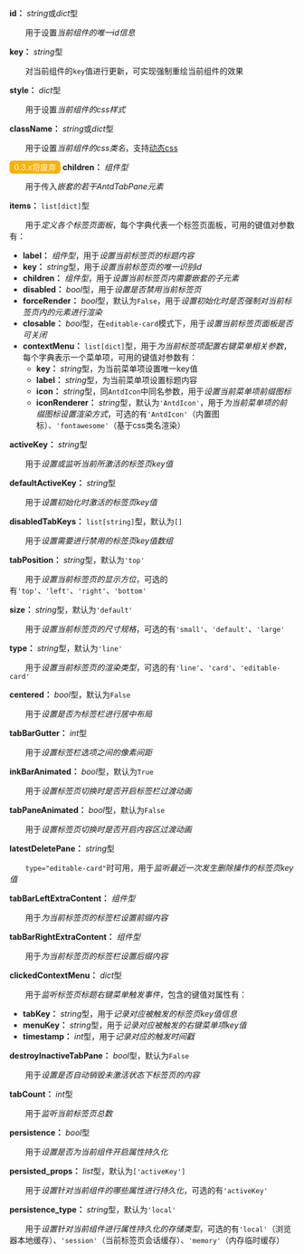 **id：** *string*或*dict*型

　　用于设置*当前组件的唯一id信息*

**key：** *string*型

　　对当前组件的`key`值进行更新，可实现强制重绘当前组件的效果

**style：** *dict*型

　　用于设置*当前组件的css样式*

**className：** *string*或*dict*型

　　用于设置*当前组件的css类名*，支持[动态css](/advanced-classname)

<font style="color: white; background: #fab005; border-radius: 6px; padding: 3px 8px;">0.3.x将废弃</font> **children：** *组件型*

　　用于传入*嵌套的若干AntdTabPane元素*

**items：** `list[dict]`型

　　用于*定义各个标签页面板*，每个字典代表一个标签页面板，可用的键值对参数有：

- **label：** *组件型*，用于*设置当前标签页的标题内容*
- **key：** *string*型，用于*设置当前标签页的唯一识别id*
- **children：** *组件型*，用于*设置当前标签页内需要嵌套的子元素*
- **disabled：** *bool*型，用于*设置是否禁用当前标签页*
- **forceRender：** *bool*型，默认为`False`，用于*设置初始化时是否强制对当前标签页内的元素进行渲染*
- **closable：** *bool*型，在`editable-card`模式下，用于*设置当前标签页面板是否可关闭*
- **contextMenu：** `list[dict]`型，用于*为当前标签项配置右键菜单相关参数*，每个字典表示一个菜单项，可用的键值对参数有：
  - **key：** *string*型，为当前菜单项设置唯一key值
  - **label：** *string*型，为当前菜单项设置标题内容
  - **icon：** *string*型，同`AntdIcon`中同名参数，用于*设置当前菜单项前缀图标*
  - **iconRenderer：** *string*型，默认为`'AntdIcon'`，用于*为当前菜单项的前缀图标设置渲染方式*，可选的有`'AntdIcon'`（内置图标）、`'fontawesome'`（基于css类名渲染）

**activeKey：** *string*型

　　用于*设置或监听当前所激活的标签页key值*

**defaultActiveKey：** *string*型

　　用于*设置初始化时激活的标签页key值*

**disabledTabKeys：** `list[string]`型，默认为`[]`

　　用于*设置需要进行禁用的标签页key值数组*

**tabPosition：** *string*型，默认为`'top'`

　　用于*设置当前标签页的显示方位*，可选的有`'top'`、`'left'`、`'right'`、`'bottom'`

**size：** *string*型，默认为`'default'`

　　用于*设置当前标签页的尺寸规格*，可选的有`'small'`、`'default'`、`'large'`

**type：** *string*型，默认为`'line'`

　　用于*设置当前标签页的渲染类型*，可选的有`'line'`、`'card'`、`'editable-card'`

**centered：** *bool*型，默认为`False`

　　用于*设置是否为标签栏进行居中布局*

**tabBarGutter：** *int*型

　　用于*设置标签栏选项之间的像素间距*

**inkBarAnimated：** *bool*型，默认为`True`

　　用于*设置标签页切换时是否开启标签栏过渡动画*

**tabPaneAnimated：** *bool*型，默认为`False`

　　用于*设置标签页切换时是否开启内容区过渡动画*

**latestDeletePane：** *string*型

　　`type="editable-card"`时可用，用于*监听最近一次发生删除操作的标签页key值*

**tabBarLeftExtraContent：** *组件型*

　　用于*为当前标签页的标签栏设置前缀内容*

**tabBarRightExtraContent：** *组件型*

　　用于*为当前标签页的标签栏设置后缀内容*

**clickedContextMenu：** *dict*型

　　用于*监听标签页标题右键菜单触发事件*，包含的键值对属性有：

- **tabKey：** *string*型，用于*记录对应被触发的标签页key值信息*
- **menuKey：** *string*型，用于*记录对应被触发的右键菜单项key值*
- **timestamp：** *int*型，用于*记录对应的触发时间戳*

**destroyInactiveTabPane：** *bool*型，默认为`False`

　　用于*设置是否自动销毁未激活状态下标签页的内容*

**tabCount：** *int*型

　　用于*监听当前标签页总数*

**persistence：** *bool*型

　　用于*设置是否为当前组件开启属性持久化*

**persisted_props：** *list*型，默认为`['activeKey']`

　　用于*设置针对当前组件的哪些属性进行持久化*，可选的有`'activeKey'`

**persistence_type：** *string*型，默认为`'local'`

　　用于*设置针对当前组件进行属性持久化的存储类型*，可选的有`'local'`（浏览器本地缓存）、`'session'`（当前标签页会话缓存）、`'memory'`（内存临时缓存）